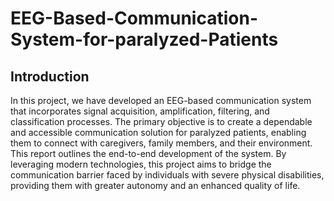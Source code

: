 # EEG-Based-Communication-System-for-paralyzed-Patients

## Introduction

In this project, we have developed an EEG-based communication system that incorporates signal acquisition, amplification, filtering, and classification processes. The primary objective is to create a dependable and accessible communication solution for paralyzed patients, enabling them to connect with caregivers, family members, and their environment. This report outlines the end-to-end development of the system. By leveraging
modern technologies, this project aims to bridge the communication barrier faced by individuals with severe physical disabilities, providing them with greater autonomy and an enhanced quality of life.
